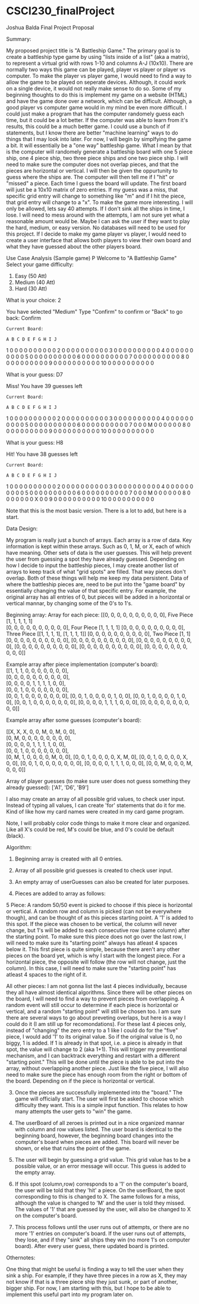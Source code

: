 # CSCI230_finalProject
Joshua Balda
Final Project Proposal

Summary: 

My proposed project title is "A Battleship Game." The primary goal is to create a battleship type game by using
"lists inside of a list" (aka a matrix), to represent a virtual grid with rows 1-10 and columns A-J (10x10).
There are normally two ways this game can be played, player vs player or player vs computer. To make the player
vs player game, I would need to find a way to allow the game to be played on seperate devices. Although, it could
work on a single device, it would not really make sense to do so. Some of my beginning thoughts to do this
is implement my game on a website (HTML) and have the game done over a network, which can be difficult.
Although, a good player vs computer game would in my mind be even more difficult. I could just make a program that
has the computer randomely guess each time, but it could be a lot better. If the computer was able to learn
from it's results, this could be a much better game. I could use a bunch of if statements, but I know there
are better "machine learning" ways to do things that I may look into later. For now, I will begin by simplfying
the game a bit. It will essentially be a "one way" battleship game. What I mean by that is the computer will
randomely generate a battleship board with one 5 piece ship, one 4 piece ship, two three piece ships and one
two piece ship. I will need to make sure the computer does not overlap pieces, and that the pieces are horizontal
or vertical. I will then be given the oppurtunity to guess where the ships are. The computer will then tell me if I "hit"
or "missed" a piece. Each time I guess the board will update. The first board will just be a 10x10 matrix of zero entries.
If my guess was a miss, that specific grid entry will change to something like "m" and if I hit the piece, that grid entry
will change to a "x". To make the game more interesting. I will only be allowed, lets say 40 attempts. If I don't sink all 
the ships in time, I lose. I will need to mess around with the attempts, I am not sure yet what a reasonable amount would be.
Maybe I can ask the user if they want to play the hard, medium, or easy version. No databases will need to be used for this
project. If I decide to make my game player vs player, I would need to create a user interface that allows both players to
view their own board and what they have guessed about the other players board.    


Use Case Analysis (Sample game)
P
Welcome to "A Battleship Game"
Select your game difficulty:

1) Easy (50 Att)
2) Medium (40 Att)
3) Hard (30 Att)

What is your choice: 2

You have selected "Medium"
Type "Confirm" to confirm or "Back" to go back: Confirm


	Current Board:

    A B C D E F G H I J
1   0 0 0 0 0 0 0 0 0 0
2   0 0 0 0 0 0 0 0 0 0
3   0 0 0 0 0 0 0 0 0 0
4   0 0 0 0 0 0 0 0 0 0
5   0 0 0 0 0 0 0 0 0 0
6   0 0 0 0 0 0 0 0 0 0
7   0 0 0 0 0 0 0 0 0 0
8   0 0 0 0 0 0 0 0 0 0
9   0 0 0 0 0 0 0 0 0 0
10  0 0 0 0 0 0 0 0 0 0

What is your guess: D7

Miss! You have 39 guesses left

	Current Board:

    A B C D E F G H I J
1   0 0 0 0 0 0 0 0 0 0
2   0 0 0 0 0 0 0 0 0 0
3   0 0 0 0 0 0 0 0 0 0
4   0 0 0 0 0 0 0 0 0 0
5   0 0 0 0 0 0 0 0 0 0
6   0 0 0 0 0 0 0 0 0 0
7   0 0 0 M 0 0 0 0 0 0
8   0 0 0 0 0 0 0 0 0 0
9   0 0 0 0 0 0 0 0 0 0
10  0 0 0 0 0 0 0 0 0 0

What is your guess: H8

Hit! You have 38 guesses left

	Current Board:

    A B C D E F G H I J
1   0 0 0 0 0 0 0 0 0 0
2   0 0 0 0 0 0 0 0 0 0
3   0 0 0 0 0 0 0 0 0 0
4   0 0 0 0 0 0 0 0 0 0
5   0 0 0 0 0 0 0 0 0 0
6   0 0 0 0 0 0 0 0 0 0
7   0 0 0 M 0 0 0 0 0 0
8   0 0 0 0 0 0 0 X 0 0
9   0 0 0 0 0 0 0 0 0 0
10  0 0 0 0 0 0 0 0 0 0


Note that this is the most basic version. There is a lot to add, but here is a start.

Data Design:

My program is really just a bunch of arrays. Each array is a row of data. Key information is kept within these arrays.
Such as 0, 1, M, or X, each of which have meaning. Other sets of data is the user guesses. This will help prevent the user from guessing
a spot they have already guessed. Depending on how I decide to input the battleship pieces, I may create another list of arrays to keep
track of what "grid spots" are filled. That way pieces don't overlap. Both of these things will help me keep my data persistent. Data of
where the battleship pieces are, need to be put into the "game board" by essentially changing the value of that specific entry. For example,
the original array has all entries of 0, but pieces will be added in a horizontal or vertical mannar, by changing some of the 0's to 1's.
 

Beginning array:                         Array for each piece:
[[0, 0, 0, 0, 0, 0, 0, 0, 0, 0],         Five Piece [1, 1, 1, 1, 1]               
[0, 0, 0, 0, 0, 0, 0, 0, 0, 0],          Four Piece [1, 1, 1, 1]
[0, 0, 0, 0, 0, 0, 0, 0, 0, 0],          Three Piece [[1, 1, 1, 1], [1, 1, 1, 1]]
[0, 0, 0, 0, 0, 0, 0, 0, 0, 0],          Two Piece [1, 1]
[0, 0, 0, 0, 0, 0, 0, 0, 0, 0],
[0, 0, 0, 0, 0, 0, 0, 0, 0, 0],
[0, 0, 0, 0, 0, 0, 0, 0, 0, 0],
[0, 0, 0, 0, 0, 0, 0, 0, 0, 0],
[0, 0, 0, 0, 0, 0, 0, 0, 0, 0],
[0, 0, 0, 0, 0, 0, 0, 0, 0, 0]]


Example array after piece implementation (computer's board):          
[[1, 1, 1, 0, 0, 0, 0, 0, 0, 0],                                    
[0, 0, 0, 0, 0, 0, 0, 0, 0, 0],          
[0, 0, 0, 0, 1, 1, 1, 1, 0, 0],          
[0, 0, 1, 0, 0, 0, 0, 0, 0, 0],         
[0, 0, 1, 0, 0, 0, 0, 0, 0, 0],
[0, 0, 1, 0, 0, 0, 0, 1, 0, 0],
[0, 0, 1, 0, 0, 0, 0, 1, 0, 0],
[0, 0, 1, 0, 0, 0, 0, 0, 0, 0],
[0, 0, 0, 0, 1, 1, 1, 0, 0, 0],
[0, 0, 0, 0, 0, 0, 0, 0, 0, 0]]            

Example array after some guesses (computer's board):

[[X, X, X, 0, 0, M, 0, M, 0, 0],                                    
[0, M, 0, 0, 0, 0, 0, 0, 0, 0],          
[0, 0, 0, 0, 1, 1, 1, 1, 0, 0],          
[0, 0, 1, 0, 0, 0, 0, 0, 0, 0],         
[0, M, 1, 0, 0, 0, 0, M, 0, 0],
[0, 0, 1, 0, 0, 0, 0, X, M, 0],
[0, 0, 1, 0, 0, 0, 0, X, 0, 0],
[0, 0, 1, 0, 0, 0, 0, 0, 0, 0],
[0, 0, 0, 0, 1, 1, 1, 0, 0, 0],
[0, 0, M, 0, 0, 0, M, 0, 0, 0]] 

Array of player guesses (to make sure user does not guess something they already guessed): ['A1', 'D6', 'B9']

I also may create an array of all possible grid values, to check user input. Instead of typing all values, I can create 'for' statements that do it for me.
Kind of like how my card names were created in my card game program.

Note, I will probably color code things to make it more clear and organized. Like all X's could be red, M's could be blue, and 0's could be default (black).

Algorithm:

1) Beginning array is created with all 0 entries.

2) Array of all possible grid guesses is created to check user input.

3) An empty array of userGuesses can also be created for later purposes.

2) Pieces are added to array as follows:

5 Piece: A random 50/50 event is picked to choose if this piece is horizontal or vertical. A random row and column is picked (can not be everywhere though), and can be thought of as this pieces 
starting point. A '1' is added to this spot. If the piece was chosen to be vertical, the column will never change, but 1's will be added to each consecutive row (same column) after the starting point. 
To make sure this piece does not go over the last row, I will need to make sure its "starting point" always has atleast 4 spaces below it. This first piece is quite simple, because there aren't
any other pieces on the board yet, which is why I start with the longest piece. For a horizontal piece, the opposite will follow (the row will not change, just the column). In this case, I will 
need to make sure the "starting point" has atleast 4 spaces to the right of it.

All other pieces: I am not gonna list the last 4 pieces individually, because they all have almost identical algorithms. Since there will be other pieces on the board, I will need to find a way
to prevent pieces from overlapping. A random event will still occur to determine if each piece is horizontal or vertical, and a random "starting point" will still be chosen too. I am sure there are
several ways to go about preveting overlaps, but here is a way I could do it (I am still up for recomondations). For these last 4 pieces only, instead of "changing" the zero entry to a 1 like I 
could do for the "five" piece, I would add '1' to its original value. So if the original value is 0, no biggy, 1 is added. If 1 is already in that spot, i.e. a piece is already in that spot,
the value will change to 2 (aka 1+1). This will trigger my preventional mechanism, and I can backtrack everything and restart with a different "starting point." This will be done until the piece
is able to be put into the array, without overlapping another piece. Just like the five piece, I will also need to make sure the piece has enough room from the right or bottom of the board. Depending
on if the piece is horizontal or vertical.   

3) Once the pieces are successfully implemented into the "board." The game will officially start. The user will first be asked to choose which difficulty they want. This is a simple input function.
This relates to how many attempts the user gets to "win" the game.

4) The userBoard of all zeroes is printed out in a nice organized mannar with column and row values listed. The user board is identical to the beginning board, however, the beginning board
changes into the computer's board when pieces are added. This board will never be shown, or else that ruins the point of the game. 

5) The user will begin by guessing a grid value. This grid value has to be a possible value, or an error message will occur. This guess is added to the empty array.

6) If this spot (column,row) corresponds to a '1' on the computer's board, the user will be told that they 'hit' a piece. On the userBoard, the spot corresponding to
this is changed to X. The same follows for a miss, although the value is changed to 'M' and the user is told they missed. The values of '1' that are guessed by the user,
will also be changed to X on the computer's board.

7) This process follows until the user runs out of attempts, or there are no more '1' entries on computer's board. If the user runs out of attempts, they lose, and if they 
"sink" all ships they win (no more 1's on computer board). After every user guess, there updated board is printed.  


Othernotes:

One thing that might be useful is finding a way to tell the user when they sink a ship. For example, if they have three pieces in a row as X, they may not know if that is a three
piece ship they just sunk, or part of another, bigger ship. For now, I am starting with this, but I hope to be able to implement this useful part into my program later on. 
